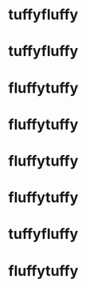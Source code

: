 # tuffyfluffy
# tuffyfluffy
# fluffytuffy
# fluffytuffy
# fluffytuffy
# fluffytuffy
# tuffyfluffy
# fluffytuffy
